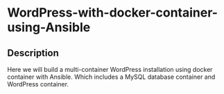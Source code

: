 # WordPress-with-docker-container-using-Ansible

## Description

Here we will build a multi-container WordPress installation using docker container with Ansible. Which includes a MySQL database container and WordPress container.
